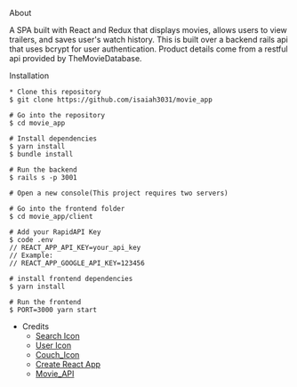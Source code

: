 About

A SPA built with React and Redux that displays movies, allows users to view trailers, and saves user's watch history. This is built over a backend rails api that uses bcrypt for user authentication. Product details come from a restful api provided by TheMovieDatabase. 
 
Installation
```
* Clone this repository
$ git clone https://github.com/isaiah3031/movie_app

# Go into the repository
$ cd movie_app

# Install dependencies
$ yarn install
$ bundle install

# Run the backend 
$ rails s -p 3001

# Open a new console(This project requires two servers)

# Go into the frontend folder
$ cd movie_app/client

# Add your RapidAPI Key
$ code .env
// REACT_APP_API_KEY=your_api_key 
// Example:
// REACT_APP_GOOGLE_API_KEY=123456

# install frontend dependencies 
$ yarn install

# Run the frontend 
$ PORT=3000 yarn start
```

* Credits
    - [Search Icon](iconfinder.com)
    - [User Icon](iconfinder.com)
    - [Couch_Icon](https://www.flaticon.com/free-icon/armchair_4169217?term=couch&page=1&position=55&page=1&position=55&related_id=4169217&origin=search)
    - [Create React App](https://create-react-app.dev/)
    - [Movie_API](https://www.themoviedb.org/)
